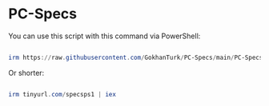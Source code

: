 # PC-Specs
You can use this script with this command via PowerShell:
```Powershell

irm https://raw.githubusercontent.com/GokhanTurk/PC-Specs/main/PC-Specs.ps1 | iex

```
Or shorter:
```Powershell

irm tinyurl.com/specsps1 | iex

```
